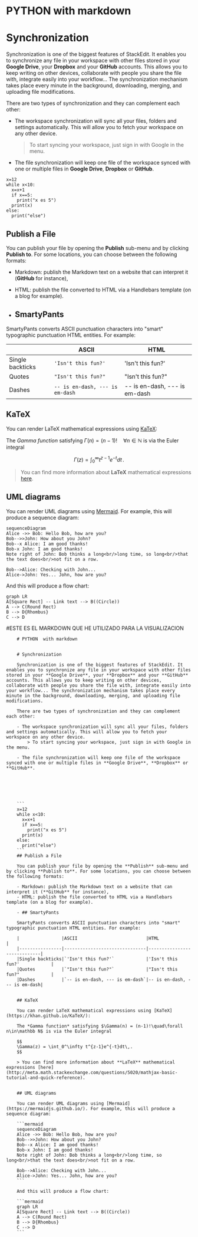 # PYTHON  with markdown

 
# Synchronization

Synchronization is one of the biggest features of StackEdit. It enables you to synchronize any file in your workspace with other files stored in your **Google Drive**, your **Dropbox** and your **GitHub** accounts. This allows you to keep writing on other devices, collaborate with people you share the file with, integrate easily into your workflow... The synchronization mechanism takes place every minute in the background, downloading, merging, and uploading file modifications.

There are two types of synchronization and they can complement each other:

- The workspace synchronization will sync all your files, folders and settings automatically. This will allow you to fetch your workspace on any other device.
	> To start syncing your workspace, just sign in with Google in the menu.

- The file synchronization will keep one file of the workspace synced with one or multiple files in **Google Drive**, **Dropbox** or **GitHub**.






```
x=12
while x<10:
  x=x+1
  if x==5:
    print("x es 5")
  print(x)
else:
  print("else")
```
## Publish a File

You can publish your file by opening the **Publish** sub-menu and by clicking **Publish to**. For some locations, you can choose between the following formats:

- Markdown: publish the Markdown text on a website that can interpret it (**GitHub** for instance),
- HTML: publish the file converted to HTML via a Handlebars template (on a blog for example).

- ## SmartyPants

SmartyPants converts ASCII punctuation characters into "smart" typographic punctuation HTML entities. For example:

|                |ASCII                          |HTML                         |
|----------------|-------------------------------|-----------------------------|
|Single backticks|`'Isn't this fun?'`            |'Isn't this fun?'            |
|Quotes          |`"Isn't this fun?"`            |"Isn't this fun?"            |
|Dashes          |`-- is en-dash, --- is em-dash`|-- is en-dash, --- is em-dash|


## KaTeX

You can render LaTeX mathematical expressions using [KaTeX](https://khan.github.io/KaTeX/):

The *Gamma function* satisfying $\Gamma(n) = (n-1)!\quad\forall n\in\mathbb N$ is via the Euler integral

$$
\Gamma(z) = \int_0^\infty t^{z-1}e^{-t}dt\,.
$$

> You can find more information about **LaTeX** mathematical expressions [here](http://meta.math.stackexchange.com/questions/5020/mathjax-basic-tutorial-and-quick-reference).


## UML diagrams

You can render UML diagrams using [Mermaid](https://mermaidjs.github.io/). For example, this will produce a sequence diagram:

```mermaid
sequenceDiagram
Alice ->> Bob: Hello Bob, how are you?
Bob-->>John: How about you John?
Bob--x Alice: I am good thanks!
Bob-x John: I am good thanks!
Note right of John: Bob thinks a long<br/>long time, so long<br/>that the text does<br/>not fit on a row.

Bob-->Alice: Checking with John...
Alice->John: Yes... John, how are you?
```

And this will produce a flow chart:

```mermaid
graph LR
A[Square Rect] -- Link text --> B((Circle))
A --> C(Round Rect)
B --> D{Rhombus}
C --> D
```


#ESTE ES EL MARKDOWN QUE HE UTILIZADO PARA LA VISUALIZACION

```
	# PYTHON  with markdown
	
	
	# Synchronization
	
	Synchronization is one of the biggest features of StackEdit. It enables you to synchronize any file in your workspace with other files stored in your **Google Drive**, your **Dropbox** and your **GitHub** accounts. This allows you to keep writing on other devices, collaborate with people you share the file with, integrate easily into your workflow... The synchronization mechanism takes place every minute in the background, downloading, merging, and uploading file modifications.
	
	There are two types of synchronization and they can complement each other:
	
	- The workspace synchronization will sync all your files, folders and settings automatically. This will allow you to fetch your workspace on any other device.
		> To start syncing your workspace, just sign in with Google in the menu.
	
	- The file synchronization will keep one file of the workspace synced with one or multiple files in **Google Drive**, **Dropbox** or **GitHub**.
	
	
	
	
	
	
	```
	x=12
	while x<10:
	  x=x+1
	  if x==5:
	    print("x es 5")
	  print(x)
	else:
	  print("else")
	```
	## Publish a File
	
	You can publish your file by opening the **Publish** sub-menu and by clicking **Publish to**. For some locations, you can choose between the following formats:
	
	- Markdown: publish the Markdown text on a website that can interpret it (**GitHub** for instance),
	- HTML: publish the file converted to HTML via a Handlebars template (on a blog for example).
	
	- ## SmartyPants
	
	SmartyPants converts ASCII punctuation characters into "smart" typographic punctuation HTML entities. For example:
	
	|                |ASCII                          |HTML                         |
	|----------------|-------------------------------|-----------------------------|
	|Single backticks|`'Isn't this fun?'`            |'Isn't this fun?'            |
	|Quotes          |`"Isn't this fun?"`            |"Isn't this fun?"            |
	|Dashes          |`-- is en-dash, --- is em-dash`|-- is en-dash, --- is em-dash|
	
	
	## KaTeX
	
	You can render LaTeX mathematical expressions using [KaTeX](https://khan.github.io/KaTeX/):
	
	The *Gamma function* satisfying $\Gamma(n) = (n-1)!\quad\forall n\in\mathbb N$ is via the Euler integral
	
	$$
	\Gamma(z) = \int_0^\infty t^{z-1}e^{-t}dt\,.
	$$
	
	> You can find more information about **LaTeX** mathematical expressions [here](http://meta.math.stackexchange.com/questions/5020/mathjax-basic-tutorial-and-quick-reference).
	
	
	## UML diagrams
	
	You can render UML diagrams using [Mermaid](https://mermaidjs.github.io/). For example, this will produce a sequence diagram:
	
	```mermaid
	sequenceDiagram
	Alice ->> Bob: Hello Bob, how are you?
	Bob-->>John: How about you John?
	Bob--x Alice: I am good thanks!
	Bob-x John: I am good thanks!
	Note right of John: Bob thinks a long<br/>long time, so long<br/>that the text does<br/>not fit on a row.
	
	Bob-->Alice: Checking with John...
	Alice->John: Yes... John, how are you?
	```
	
	And this will produce a flow chart:
	
	```mermaid
	graph LR
	A[Square Rect] -- Link text --> B((Circle))
	A --> C(Round Rect)
	B --> D{Rhombus}
	C --> D
	```


```


```



